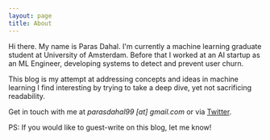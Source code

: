 ```yaml
---
layout: page
title: About
---
```



Hi there. My name is Paras Dahal. I'm currently a machine learning graduate student at University of Amsterdam. Before that I worked at an AI startup as an ML Engineer, developing systems to detect and prevent user churn.

This blog is my attempt at addressing concepts and ideas in machine learning I find interesting by trying to take a deep dive, yet not sacrificing readability.

Get in touch with me at *parasdahal99 [at] gmail.com* or via [Twitter](http://twitter.com/parasdahal). 

PS: If you would like to guest-write on this blog, let me know!